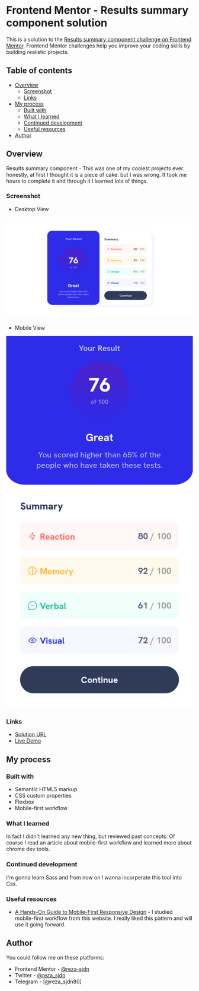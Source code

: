# Frontend Mentor - Results summary component solution

This is a solution to the [Results summary component challenge on Frontend Mentor](https://www.frontendmentor.io/challenges/results-summary-component-CE_K6s0maV). Frontend Mentor challenges help you improve your coding skills by building realistic projects. 

## Table of contents

- [Overview](#overview)
  - [Screenshot](#screenshot)
  - [Links](#links)
- [My process](#my-process)
  - [Built with](#built-with)
  - [What I learned](#what-i-learned)
  - [Continued development](#continued-development)
  - [Useful resources](#useful-resources)
- [Author](#author)




## Overview

Results summary component - This was one of my coolest projects ever. honestly, at first I thought it is a piece of cake.
but I was wrong. It took me hours to complete it and through it I learned lots of things.

### Screenshot

- Desktop View

![](./screenshot.png)

- Mobile View

![](./mobile-screenshot.png)

### Links

- [Solution URL](https://github.com/reza-sjdn/results-summary-component)
- [Live Demo](https://reza-sjdn.github.io/results-summary-component/)

## My process

### Built with

- Semantic HTML5 markup
- CSS custom properties
- Flexbox
- Mobile-first workflow


### What I learned

In fact I didn't learned any new thing, but reviewed past concepts.
Of course I read an article about mobile-first workflow and learned more
about chrome dev tools.

### Continued development

I'm gonna learn Sass and from now on I wanna incorperate this tool into Css.

### Useful resources

- [A Hands-On Guide to Mobile-First Responsive Design](https://www.uxpin.com/studio/blog/a-hands-on-guide-to-mobile-first-design/) - I studied mobile-first workflow from this website. I really liked this pattern and will use it going forward.

## Author

You could follow me on these platforms:

- Frontend Mentor - [@reza-sjdn](https://www.frontendmentor.io/profile/reza-sjdn)
- Twitter - [@reza_sjdn](https://www.twitter.com/reza_sjdn)
- Telegram - [@reza_sjdn80]
